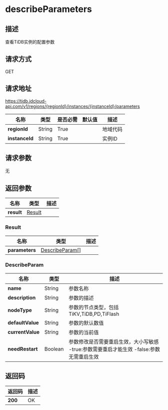 # describeParameters


## 描述
查看TiDB实例的配置参数

## 请求方式
GET

## 请求地址
https://tidb.jdcloud-api.com/v1/regions/{regionId}/instances/{instanceId}/parameters

|名称|类型|是否必需|默认值|描述|
|---|---|---|---|---|
|**regionId**|String|True| |地域代码|
|**instanceId**|String|True| |实例ID|

## 请求参数
无


## 返回参数
|名称|类型|描述|
|---|---|---|
|**result**|[Result](describeparameters#result)| |

### <div id="result">Result</div>
|名称|类型|描述|
|---|---|---|
|**parameters**|[DescribeParam[]](describeparameters#describeparam)| |
### <div id="describeparam">DescribeParam</div>
|名称|类型|描述|
|---|---|---|
|**name**|String|参数名称|
|**description**|String|参数的描述|
|**nodeType**|String|参数的节点类型，包括TiKV,TiDB,PD,TiFlash|
|**defaultValue**|String|参数的默认数值|
|**currentValue**|String|参数的当前值|
|**needRestart**|Boolean|参数修改是否需要重启生效，大小写敏感 -true:参数需要重启才能生效 -false:参数无需重启生效|

## 返回码
|返回码|描述|
|---|---|
|**200**|OK|
